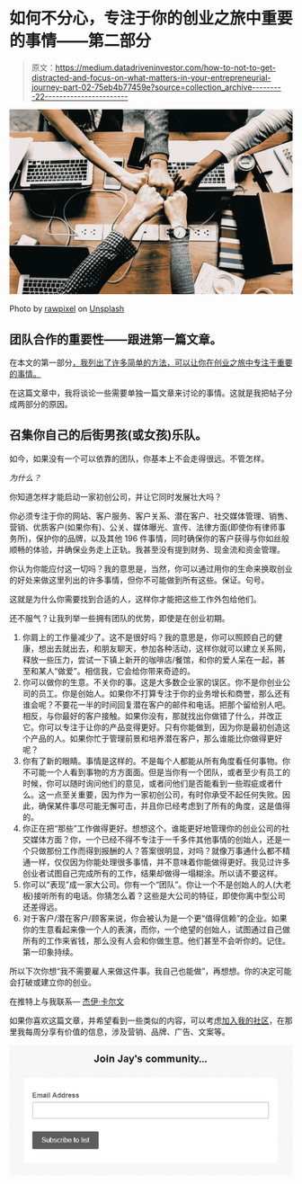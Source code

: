# 如何不分心，专注于你的创业之旅中重要的事情——第二部分

> 原文：<https://medium.datadriveninvestor.com/how-to-not-to-get-distracted-and-focus-on-what-matters-in-your-entrepreneurial-journey-part-02-75eb4b77459e?source=collection_archive---------22----------------------->

![](img/09a0850770b29f668f923d3bf433685a.png)

Photo by [rawpixel](https://unsplash.com/photos/mcLpPD36-2k?utm_source=unsplash&utm_medium=referral&utm_content=creditCopyText) on [Unsplash](https://unsplash.com/search/photos/team?utm_source=unsplash&utm_medium=referral&utm_content=creditCopyText)

## 团队合作的重要性——跟进第一篇文章。

在本文的第一部分[，我列出了许多简单的方法，可以让你在创业之旅中专注于重要的事情。](https://medium.com/@JayKalvin/how-to-not-to-get-distracted-and-focus-on-what-matters-in-your-entrepreneurial-journey-78d4b45aaa3b)

在这篇文章中，我将谈论一些需要单独一篇文章来讨论的事情。这就是我把帖子分成两部分的原因。

## 召集你自己的后街男孩(或女孩)乐队。

如今，如果没有一个可以依靠的团队，你基本上不会走得很远。不管怎样。

*为什么？*

你知道怎样才能启动一家初创公司，并让它同时发展壮大吗？

你必须专注于你的网站、客户服务、客户关系、潜在客户、社交媒体管理、销售、营销、优质客户(如果你有)、公关、媒体曝光、宣传、法律方面(即使你有律师事务所)，保护你的品牌，以及其他 196 件事情，同时确保你的客户获得与你如丝般顺畅的体验，并确保业务走上正轨。我甚至没有提到财务、现金流和资金管理。

你认为你能应付这一切吗？我的意思是，当然，你可以通过用你的生命来换取创业的好处来做这里列出的许多事情，但你不可能做到所有这些。保证。句号。

这就是为什么你需要找到合适的人，这样你才能把这些工作外包给他们。

还不服气？让我列举一些拥有团队的优势，即使是在创业初期。

1.  你肩上的工作量减少了。这不是很好吗？我的意思是，你可以照顾自己的健康，想出去就出去，和朋友聊天，参加各种活动，这样你就可以建立关系网，释放一些压力，尝试一下镇上新开的咖啡店/餐馆，和你的爱人呆在一起，甚至和某人“做爱”。相信我，它会给你带来奇迹的。
2.  你可以做你的生意。不关你的事。这是大多数企业家的误区。你不是你创业公司的员工。你是创始人。如果你不打算专注于你的业务增长和商誉，那么还有谁会呢？不要花一半的时间回复潜在客户的邮件和电话。把那个留给别人吧。相反，与你最好的客户接触。如果你没有，那就找出你做错了什么，并改正它。你可以专注于让你的产品变得更好。只有你能做到，因为你是最初创造这个产品的人。如果你忙于管理前景和培养潜在客户，那么谁能比你做得更好呢？
3.  你有了新的眼睛。事情是这样的。不是每个人都能从所有角度看任何事物。你不可能一个人看到事物的方方面面。但是当你有一个团队，或者至少有员工的时候，你可以随时询问他们的意见，或者问他们是否能看到一些瑕疵或者什么。这一点至关重要，因为作为一家初创公司，有时你承受不起任何失败。因此，确保某件事尽可能无懈可击，并且你已经考虑到了所有的角度，这是值得的。
4.  你正在把“那些”工作做得更好。想想这个。谁能更好地管理你的创业公司的社交媒体方面？你，一个已经不得不专注于一千多件其他事情的创始人，还是一个只做那份工作而得到报酬的人？答案很明显，对吗？就像万事通什么都不精通一样，仅仅因为你能处理很多事情，并不意味着你能做得更好。我见过许多创业者试图自己完成所有的工作，结果却做得一塌糊涂。所以请不要这样。
5.  你可以“表现”成一家大公司。你有一个“团队”。你让一个不是创始人的人(大老板)接听所有的电话。你猜怎么着？这些是大公司的特征，即使你离中型公司还差得远。
6.  对于客户/潜在客户/顾客来说，你会被认为是一个更“值得信赖”的企业。如果你的生意看起来像一个人的表演，而你，一个绝望的创始人，试图通过自己做所有的工作来省钱，那么没有人会和你做生意。他们甚至不会听你的。记住。第一印象持续。

所以下次你想“我不需要雇人来做这件事。我自己也能做”，再想想。你的决定可能会打破或建立你的创业。

在推特上与我联系— [杰伊·卡尔文](https://twitter.com/ItsJayKalvin)

如果你喜欢这篇文章，并希望看到一些类似的内容，可以考虑[加入我的社区](http://eepurl.com/gcpp_r)，在那里我每周分享有价值的信息，涉及营销、品牌、广告、文案等。

[![](img/ab5af27ff8cef6eab23696acdb051890.png)](http://eepurl.com/gcpp_r)